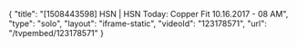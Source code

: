 {
    "title": "[1508443598] HSN | HSN Today: Copper Fit 10.16.2017 - 08 AM",
    "type": "solo",
    "layout": "iframe-static",
    "videoId": "123178571",
    "url": "\/tvpembed\/123178571"
}
